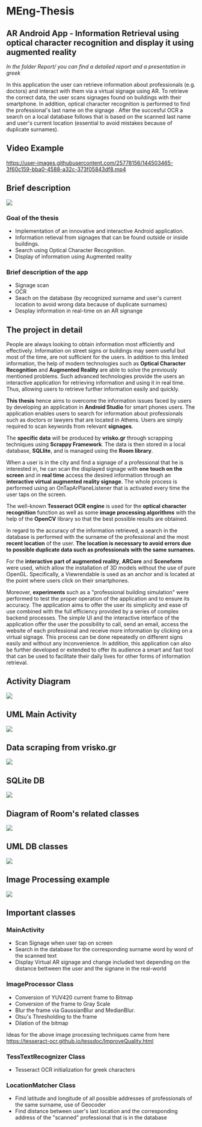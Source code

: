 # MEng-Thesis
## AR Android App - Information Retrieval using optical character recognition and display it using augmented reality
*In the folder Report/ you can find a detailed report and a presentation in greek*

In this application the user can retrieve information about professionals (e.g. doctors) and interact with them via a virtual signage using AR. To retrieve the correct data, the user scans signages found on buildings with their smartphone. In addition, optical character recognition is performed to find the professional's last name on the signage . After the succesful OCR a search on a local database follows that is based on the scanned last name and user's current location (essential to avoid mistakes because of duplicate surnames).
## Video Example
https://user-images.githubusercontent.com/25778156/144503465-3f60c159-bba0-4588-a32c-373f05843df8.mp4

## Brief description
![](Images/app_descr.png)
### Goal of the thesis 
* Implementation of an innovative and interactive Android application.
* Information retieval from signages that can be found outside or inside buildings.
* Search using Optical Character Recognition.
* Display of information using Augmented reality

### Brief description of the app
* Signage scan
* OCR
* Seach on the database (by recognized surname and user's current location to avoid wrong data because of duplicate surnames)
* Desplay information in real-time on an AR signange

## The project in detail
People are always looking to obtain information most efficiently and effectively. Information on street signs or buildings may seem useful but most of the time, are not
sufficient for the users. In addition to this limited information, the help of modern technologies such as **Optical Character Recognition** and **Augmented Reality** are able to solve the previously mentioned problems. Such advanced technologies provide the users an interactive application for retrieving information and using it in real time. Thus, allowing users to retrieve further information easily and quickly.

**This thesis** hence aims to overcome the information issues faced by users by developing an application in **Android Studio** for smart phones users. The application enables users to search for information about professionals such as doctors or lawyers that are located in Athens. Users are simply required to scan keywords from relevant **signages**. 

The **specific data** will be produced by **vrisko.gr** through scrapping techniques using **Scrappy Framework**. The data is then stored in a local database, **SQLlite**, and is managed using the **Room library**.

When a user is in the city and find a signage of a professional that he is interested in, he can scan the displayed signage with **one touch on the screen** and in **real time** access the desired information through an **interactive virtual augmented reality signage**. The whole process is performed using an OnTapArPlaneListener that is activated every time the user taps on the screen.

The well-known **Tesseract OCR engine** is used for the **optical character recognition** function as well as some **image processing algorithms** with the help of the **OpenCV** library so that the best possible results are obtained. 

In regard to the accuracy of the information retrieved, a search in the database is performed with the surname of the professional and the most **recent location** of the user. **The location is necessary to avoid errors due to possible duplicate data such as professionals with the same surnames.** 

For the **interactive part of augmented reality**, **ARCore** and **Sceneform** were used, which allow the installation of 3D models without the use of pure OpenGL. Specifically, a Viewrendable is used as an anchor and is located at the point where users click on their smartphones.

Moreover, **experiments** such as a "professional building simulation" were performed to test the proper operation of the application and to ensure its accuracy. The application aims to offer the user its simplicity and ease of use combined with the full efficiency provided by a series of complex backend processes. The simple UI and the interactive interface of the application offer the user the possibility to call, send an email, access the website of each professional and receive more information by clicking on a virtual signage. This process can be done repeatedly on different signs easily and without any inconvenience. In addition, this application can also be further developed or extended to offer its audience a smart and fast tool that can be used to facilitate their daily lives for other forms of information retrieval.

## Activity Diagram 
![](Images/acttivity_diagram.png)
## UML Main Activity
![](Images/activity_uml.png)
## Data scraping from vrisko.gr 
![](Images/vrisko_gr.png)
## SQLite DB
![](Images/sqlite_db.png)
## Diagram of Room's related classes
![](Images/room_db.png)
## UML DB classes
![](Images/app_database_uml.png)
## Image Processing example
![](Images/image_processing.png)
## Important classes 

### MainActivity
* Scan Signage when user tap on screen 
* Search in the database for the corresponding surname word by word of the scanned text
* Display Virtual AR signage and change included text depending on the distance bettween the user and the signane in the real-world 

### ImageProcessor Class
* Conversion of YUV420 current frame to Bitmap
* Conversion of the frame to Gray Scale
* Blur the frame via GaussianBlur and MedianBlur.
* Otsu's Thresholding to the frame
* Dilation of the bitmap 

Ideas for the above image processing techniques came from here https://tesseract-ocr.github.io/tessdoc/ImproveQuality.html

### TessTextRecognizer Class
* Tesseract OCR initialization for greek characters

### LocationMatcher Class
* Find latitude and longitude of all possible addresses of professionals of the same surname, use of Geocoder
* Find distance between user's last location and the corresponding address of the "scanned" professional that is in the database






